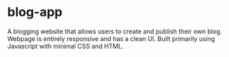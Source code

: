 # blog-app
A blogging website that allows users to create and publish their own blog. Webpage is entirely responsive and has a clean UI. Built primarily using Javascript with minimal CSS and HTML.
